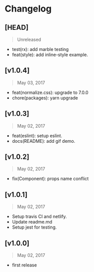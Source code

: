 # Changelog

## [HEAD]
> Unreleased

* test(rx): add marble testing
* feat(style): add inline-style example.

## [v1.0.4]
> May 03, 2017

* feat(normalize.css): upgrade to 7.0.0
* chore(packages): yarn upgrade

## [v1.0.3]
> May 02, 2017

* feat(eslint): setup eslint.
* docs(README): add gif demo.

## [v1.0.2]
> May 02, 2017

* fix(Component): props name conflict 

## [v1.0.1]
> May 02, 2017

* Setup travis CI and netlify.
* Update readme.md
* Setup jest for testing.

## [v1.0.0]
> May 02, 2017

* first release
